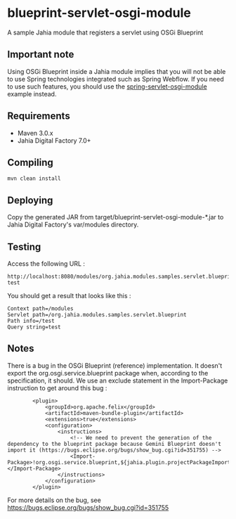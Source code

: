 blueprint-servlet-osgi-module
=============================

A sample Jahia module that registers a servlet using OSGi Blueprint

Important note
--------------

Using OSGi Blueprint inside a Jahia module implies that you will not be able to use Spring technologies
integrated such as Spring Webflow. If you need to use such features, you should use the 
[spring-servlet-osgi-module](https://github.com/Jahia/spring-servlet-osgi-module) example instead.

Requirements
------------
- Maven 3.0.x
- Jahia Digital Factory 7.0+

Compiling
---------

    mvn clean install
    
Deploying
---------

Copy the generated JAR from target/blueprint-servlet-osgi-module-*.jar to Jahia Digital Factory's var/modules directory.

Testing
-------

Access the following URL : 

    http://localhost:8080/modules/org.jahia.modules.samples.servlet.blueprint/test?test
    
You should get a result that looks like this : 

    Context path=/modules
    Servlet path=/org.jahia.modules.samples.servlet.blueprint
    Path info=/test
    Query string=test
    
Notes
-----

There is a bug in the OSGi Blueprint (reference) implementation. It doesn't export the org.osgi.service.blueprint 
 package when, according to the specification, it should. We use an exclude statement in the Import-Package instruction
 to get around this bug : 
 
            <plugin>
                <groupId>org.apache.felix</groupId>
                <artifactId>maven-bundle-plugin</artifactId>
                <extensions>true</extensions>
                <configuration>
                    <instructions>
                        <!-- We need to prevent the generation of the dependency to the blueprint package because Gemini Blueprint doesn't import it (https://bugs.eclipse.org/bugs/show_bug.cgi?id=351755) -->
                        <Import-Package>!org.osgi.service.blueprint,${jahia.plugin.projectPackageImport},*</Import-Package>
                    </instructions>
                </configuration>
            </plugin>

 For more details on the bug, see https://bugs.eclipse.org/bugs/show_bug.cgi?id=351755 
    
